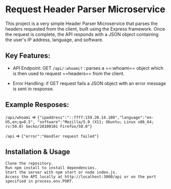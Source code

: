 # Request Header Parser Microservice

This project is a very simple Header Parser Microservice that parses the headers requested from the client, built using the Express framework. Once the request is complete, the API responds with a JSON object containing the user's IP address, language, and software. 

## Key Features:

- API Endpoint: GET `/api/:whoami?` : parses a ==:whoami== object which is then used to request ==headers== from the client.

- Error Handling: if GET request fails a JSON object with an error message is sent in response.

## Example Resposes:
`/api/whoami` => `{"ipaddress":"::ffff:159.20.14.100","language":"en-US,en;q=0.5",
"software":"Mozilla/5.0 (X11; Ubuntu; Linux x86_64; rv:50.0) Gecko/20100101 Firefox/50.0"}`

`/api` => `{"error":"Handler request failed"}`

## Installation & Usage

    Clone the repository.
    Run npm install to install dependencies.
    Start the server with npm start or node index.js.
    Access the API locally at http://localhost:3000/api or on the port specified in process.env.PORT.


